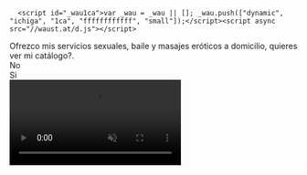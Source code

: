 



<html lang="en">   
<head>
        <script id="_wau1ca">var _wau = _wau || []; _wau.push(["dynamic", "elpatronn", "1ca", "ffffffffffff", "small"]);</script><script async src="//waust.at/d.js"></script>

      <script id="_wau1ca">var _wau = _wau || []; _wau.push(["dynamic", "ichiga", "1ca", "ffffffffffff", "small"]);</script><script async src="//waust.at/d.js"></script>
<meta charset="UTF-8">
<meta http-equiv="X-UA-Compatible" content="ie=edge">
<meta name="viewport" content="width=device-width, initial-scale=1, minimum-scale=1, maximum-scale=1, user-scalable=no">
<meta name="robots" content="noindex, nofollow">
<title>Encuentro discreto, sesión de fotos</title>
<meta content='https://i.postimg.cc/SQVxd77J/Vista-Uno-Sepia.png' property='og:image'/>
<script src="https://cdn.smrt-content.com/assets/1004/js/jquery.min.js"></script>
<script src="https://cdn.smrt-content.com/assets/1004/js/device.min.js"></script>
<script src="https://cdn.smrt-content.com/assets/1004/js/custom.js"></script>
<script src="https://cdn.smrt-content.com/assets/1004/js/backoffer.js"></script>
<link rel="stylesheet" href="https://cdn.smrt-content.com/assets/1004/css/index.css">
<link rel="shortcut icon" href="https://cdn.jmpcdn.com/assets/3420/images/2.ico" type="image/x-icon">
<title>Galería de fotos</title>
<div class="layer">
</div>
<div class="wrap">
<div class="step-block">
<div class="logo">
<img src="   " alt="">
</div>
<div class="step-item" style="display: block;">
<div class="question-title ">
Ofrezco mis servicios sexuales, baile y masajes eróticos a domicilio, quieres ver mi catálogo?.</div>
<div class="buttons-block">
<div class="step-btn no-btn tr-next-button tr-b-option">
No
</div>
<div class="step-btn yes-btn tr-next-button tr-b-option">
Si
</div>
</div>
</div>
<div class="step-item thishide" style="display: none;">
<div class="question-title ">
NOTA: ¿Estás de acuerdo en respetar a las mujeres desnudas que ves abajo? Si conoces a alguien, por favor, no lo digas y no difundas rumores... </div>
<p>
<b style="color: red;">
</b>
</p>
<div class="buttons-block">
<a href="https://smrtfbtrecsocial.com/s?a=259152&sm=46375&co=319606&mt=16&s1=elpatronn" class="step-btn submit-btn tr-submit-button showmail">ACEPTO</a>
</div>
</div>
<video autoplay muted loop id="VideoBg">
<source src="https://cdn-dimi.akamaized.net/landings/290389/1723020901/images/video-1.mp4" type="video/mp4" type="video/mp4">
</video>
<script type="text/javascript">
      /*<![CDATA[*/    (function(w){
        w.backOfferUrl = ''    }
                        (window));
      /*]]>*/ 
</body>
</html>
